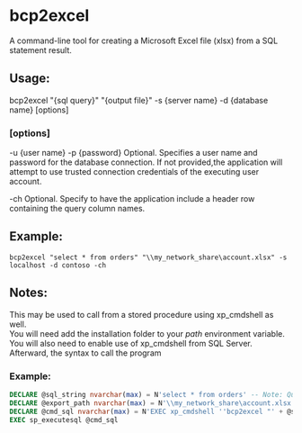 # bcp2excel
A command-line tool for creating a Microsoft Excel file (xlsx) from a SQL statement result.

## Usage:
bcp2excel "{sql query}" "{output file}" -s {server name} -d {database name} [options]

### [options]
-u {user name} -p {password}
Optional. Specifies a user name and password for the database connection. If not provided,the application will attempt to use trusted connection credentials of the executing user account.

-ch
Optional. Specify to have the application include a header row containing the query column names.

## Example:
```
bcp2excel "select * from orders" "\\my_network_share\account.xlsx" -s localhost -d contoso -ch
```

## Notes:
This may be used to call from a stored procedure using xp_cmdshell as well.  
You will need add the installation folder to your *path* environment variable.
You will also need to enable use of xp_cmdshell from SQL Server.
Afterward, the syntax to call the program 

### Example:

```SQL
DECLARE @sql_string nvarchar(max) = N'select * from orders' -- Note: Query *must* be all on one line.
DECLARE @export_path nvarchar(max) = N'\\my_network_share\account.xlsx'
DECLARE @cmd_sql nvarchar(max) = N'EXEC xp_cmdshell ''bcp2excel "' + @sql_string + '" "' + @export_path + '" -s ' + @@SERVERNAME + ' -d ' + DB_NAME() + ' -ch'', no_output'
EXEC sp_executesql @cmd_sql
```



